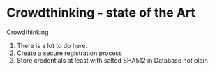 Crowdthinking - state of the Art 
=============

Crowdthinking

1. There is a lot to do here. 
2. Create a secure registration process
3. Store credentials at least with salted SHA512 in Database not plain
